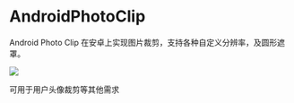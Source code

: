 AndroidPhotoClip
=================

Android Photo Clip 
在安卓上实现图片裁剪，支持各种自定义分辨率，及圆形遮罩。

![](https://github.com/h3clikejava/AndroidClipSquare/blob/master/cut_pic.png)

可用于用户头像裁剪等其他需求
